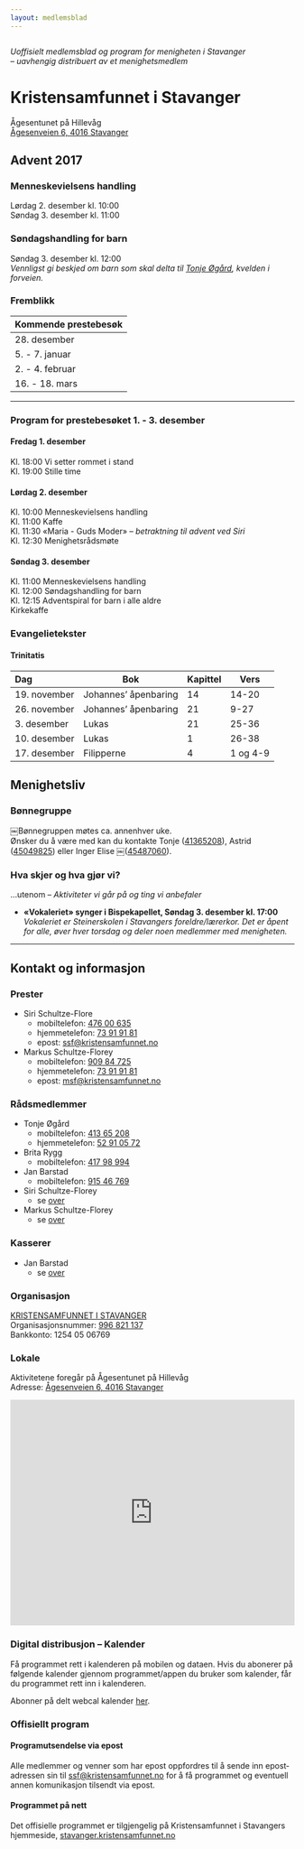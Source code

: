 ```yaml
---
layout: medlemsblad
---
```


<div id="doc" class="markdown-body container-fluid" lang="nb-no" dir="ltr" style="position: relative;"><p><img src="http://cloud.lite.as/index.php/s/V63XqsUtQMLuZnM/download?path=%2F&amp;files=K2xtrbc.png&amp;downloadStartSecret=8ishyoxy2sg" alt=""></p><p><em>Uoffisielt medlemsblad og program for menigheten i Stavanger<br>
– uavhengig distribuert av et <!--frittstående -->menighetsmedlem</em></p><h1 id="kristensamfunnet-i-stavanger"><a class="anchor hidden-xs" href="#kristensamfunnet-i-stavanger" title="kristensamfunnet-i-stavanger"><span class="octicon octicon-link"></span></a>Kristensamfunnet i Stavanger</h1><p>Ågesentunet på Hillevåg<br>
<a href="https://goo.gl/maps/RyG7rw1kysx" target="_blank">Ågesenveien 6, 4016 Stavanger</a></p><h2 id="advent-2017"><a class="anchor hidden-xs" href="#advent-2017" title="advent-2017"><span class="octicon octicon-link"></span></a>Advent 2017</h2><h3 id="menneskevielsens-handling"><a class="anchor hidden-xs" href="#menneskevielsens-handling" title="menneskevielsens-handling"><span class="octicon octicon-link"></span></a>Menneskevielsens handling</h3><p>Lørdag 2. desember kl. 10:00<br>
Søndag 3. desember kl. 11:00</p><h3 id="søndagshandling-for-barn"><a class="anchor hidden-xs" href="#søndagshandling-for-barn" title="søndagshandling-for-barn"><span class="octicon octicon-link"></span></a>Søndagshandling for barn</h3><p>Søndag 3. desember kl. 12:00<br>
<em>Vennligst gi beskjed om barn som skal delta til <a href="#ra%CC%8Adsmedlemmer">Tonje Øgård</a>, kvelden i forveien.</em></p><h3 id="fremblikk"><a class="anchor hidden-xs" href="#fremblikk" title="fremblikk"><span class="octicon octicon-link"></span></a>Fremblikk</h3><table>
<thead>
<tr>
<th style="text-align:left">Kommende prestebesøk</th>
</tr>
</thead>
<tbody>
<tr>
<td style="text-align:left">28. desember</td>
</tr>
<tr>
<td style="text-align:left">5. - 7. januar</td>
</tr>
<tr>
<td style="text-align:left">2. - 4. februar</td>
</tr>
<tr>
<td style="text-align:left">16. - 18. mars</td>
</tr>
</tbody>
</table><hr><h3 id="program-for-prestebesøket-1-3-desember"><a class="anchor hidden-xs" href="#program-for-prestebesøket-1-3-desember" title="program-for-prestebesøket-1-3-desember"><span class="octicon octicon-link"></span></a>Program for prestebesøket 1. - 3. desember</h3><h4 id="fredag-1-desember"><a class="anchor hidden-xs" href="#fredag-1-desember" title="fredag-1-desember"><span class="octicon octicon-link"></span></a>Fredag 1. desember</h4><p>Kl. 18:00 Vi setter rommet i stand<br>
Kl. 19:00 Stille time</p><h4 id="lørdag-2-desember"><a class="anchor hidden-xs" href="#lørdag-2-desember" title="lørdag-2-desember"><span class="octicon octicon-link"></span></a>Lørdag 2. desember</h4><p>Kl. 10:00 Menneskevielsens handling<br>
Kl. 11:00 Kaffe<br>
Kl. 11:30 «Maria - Guds Moder» <em>– betraktning til advent ved Siri</em><br>
Kl. 12:30 Menighetsrådsmøte</p><h4 id="søndag-3-desember"><a class="anchor hidden-xs" href="#søndag-3-desember" title="søndag-3-desember"><span class="octicon octicon-link"></span></a>Søndag 3. desember</h4><p>Kl. 11:00 Menneskevielsens handling<br>
Kl. 12:00 Søndagshandling for barn<br>
Kl. 12:15 Adventspiral for barn i alle aldre<br>
Kirkekaffe</p><h3 id="evangelietekster"><a class="anchor hidden-xs" href="#evangelietekster" title="evangelietekster"><span class="octicon octicon-link"></span></a>Evangelietekster</h3><h4 id="trinitatis"><a class="anchor hidden-xs" href="#trinitatis" title="trinitatis"><span class="octicon octicon-link"></span></a>Trinitatis</h4><table>
<thead>
<tr>
<th style="text-align:left">Dag</th>
<th>Bok</th>
<th>Kapittel</th>
<th>Vers</th>
</tr>
</thead>
<tbody>
<tr>
<td style="text-align:left">19. november</td>
<td>Johannes’ åpenbaring</td>
<td>14</td>
<td>14-20</td>
</tr>
<tr>
<td style="text-align:left">26. november</td>
<td>Johannes’ åpenbaring</td>
<td>21</td>
<td>9-27</td>
</tr>
<tr>
<td style="text-align:left">3. desember</td>
<td>Lukas</td>
<td>21</td>
<td>25-36</td>
</tr>
<tr>
<td style="text-align:left">10. desember</td>
<td>Lukas</td>
<td>1</td>
<td>26-38</td>
</tr>
<tr>
<td style="text-align:left">17. desember</td>
<td>Filipperne</td>
<td>4</td>
<td>1 og 4-9</td>
</tr>
</tbody>
</table><h2 id="menighetsliv"><a class="anchor hidden-xs" href="#menighetsliv" title="menighetsliv"><span class="octicon octicon-link"></span></a>Menighetsliv</h2><h3 id="bønnegruppe"><a class="anchor hidden-xs" href="#bønnegruppe" title="bønnegruppe"><span class="octicon octicon-link"></span></a>Bønnegruppe</h3><p>￼Bønnegruppen møtes ca. annenhver uke.<br>
Ønsker du å være med kan du kontakte Tonje (<a href="tel://+4741365208" target="_blank">41365208</a>), Astrid (<a href="tel://+4745049825" target="_blank">45049825</a>) eller Inger Elise ￼(<a href="tel://+4745487060" target="_blank">45487060</a>).</p><h3 id="hva-skjer-og-hva-gjør-vi"><a class="anchor hidden-xs" href="#hva-skjer-og-hva-gjør-vi" title="hva-skjer-og-hva-gjør-vi"><span class="octicon octicon-link"></span></a>Hva skjer og hva gjør vi?</h3><p>…utenom <em>– Aktiviteter vi går på og ting vi anbefaler</em></p><ul>
<li><strong>«Vokaleriet» synger i Bispekapellet, Søndag 3. desember kl. 17:00</strong><br>
<em>Vokaleriet er Steinerskolen i Stavangers foreldre/lærerkor. Det er åpent for alle, øver hver torsdag og deler noen medlemmer med menigheten.</em></li>
</ul><hr><h2 id="kontakt-og-informasjon"><a class="anchor hidden-xs" href="#kontakt-og-informasjon" title="kontakt-og-informasjon"><span class="octicon octicon-link"></span></a>Kontakt og informasjon</h2><h3 id="prester"><a class="anchor hidden-xs" href="#prester" title="prester"><span class="octicon octicon-link"></span></a>Prester</h3><ul>
<li>Siri Schultze-Flore
<ul>
<li>mobiltelefon: <a href="tel://+4747600635" target="_blank">476 00 635</a></li>
<li>hjemmetelefon: <a href="tel://+4773919181" target="_blank">73 91 91 81</a></li>
<li>epost: <a href="mailto:ssf@kristensamfunnet.no" target="_blank">ssf@kristensamfunnet.no</a></li>
</ul>
</li>
<li>Markus Schultze-Florey
<ul>
<li>mobiltelefon: <a href="tel://+4790984725" target="_blank">909 84 725</a></li>
<li>hjemmetelefon: <a href="tel://+4773919181" target="_blank">73 91 91 81</a></li>
<li>epost: <a href="mailto:msf@kristensamfunnet.no" target="_blank">msf@kristensamfunnet.no</a></li>
</ul>
</li>
</ul><h3 id="rådsmedlemmer"><a class="anchor hidden-xs" href="#rådsmedlemmer" title="rådsmedlemmer"><span class="octicon octicon-link"></span></a>Rådsmedlemmer</h3><ul>
<li>Tonje Øgård
<ul>
<li>mobiltelefon: <a href="tel://+4741365208" target="_blank">413 65 208</a></li>
<li>hjemmetelefon: <a href="tel://+4752910572" target="_blank">52 91 05 72</a></li>
</ul>
</li>
<li>Brita Rygg
<ul>
<li>mobiltelefon: <a href="tel://+4741798994" target="_blank">417 98 994</a></li>
</ul>
</li>
<li>Jan Barstad
<ul>
<li>mobiltelefon: <a href="tel://+4791546769" target="_blank">915 46 769</a></li>
</ul>
</li>
<li>Siri Schultze-Florey
<ul>
<li>se <a href="#prester">over</a></li>
</ul>
</li>
<li>Markus Schultze-Florey
<ul>
<li>se <a href="#prester">over</a></li>
</ul>
</li>
</ul><h3 id="kasserer"><a class="anchor hidden-xs" href="#kasserer" title="kasserer"><span class="octicon octicon-link"></span></a>Kasserer</h3><ul>
<li>Jan Barstad
<ul>
<li>se <a href="#ra%CC%8Adsmedlemmer">over</a></li>
</ul>
</li>
</ul><h3 id="organisasjon"><a class="anchor hidden-xs" href="#organisasjon" title="organisasjon"><span class="octicon octicon-link"></span></a>Organisasjon</h3><p><a href="http://stavanger.kristensamfunnet.no/program" target="_blank">KRISTENSAMFUNNET I STAVANGER</a><br>
Organisasjonsnummer: <a href="https://w2.brreg.no/enhet/sok/detalj.jsp?orgnr=996821137" target="_blank">996 821 137</a><br>
Bankkonto: 1254 05 06769</p><h3 id="lokale"><a class="anchor hidden-xs" href="#lokale" title="lokale"><span class="octicon octicon-link"></span></a>Lokale</h3><p>Aktivitetene foregår på Ågesentunet på Hillevåg<br>
Adresse: <a href="https://goo.gl/maps/RyG7rw1kysx" target="_blank">Ågesenveien 6, 4016 Stavanger</a></p><iframe src="https://www.google.com/maps/embed?pb=!1m18!1m12!1m3!1d4116.157553029029!2d5.73516233500537!3d58.946869598845424!2m3!1f0!2f0!3f0!3m2!1i1024!2i768!4f13.1!3m3!1m2!1s0x0%3A0xccf3be58ae575fe3!2sSkipper+Worse+%C3%85gesentunet!5e0!3m2!1sno!2sno!4v1510935516381" height="400" style="width:100%; border:0" allowfullscreen=""></iframe><h3 id="digital-distribusjon-–-kalender"><a class="anchor hidden-xs" href="#digital-distribusjon-–-kalender" title="digital-distribusjon-–-kalender"><span class="octicon octicon-link"></span></a>Digital distribusjon – Kalender</h3><p>Få programmet rett i kalenderen på mobilen og dataen. Hvis du abonerer på følgende kalender gjennom programmet/appen du bruker som kalender, får du programmet rett inn i kalenderen.</p><p>Abonner på delt webcal kalender <a href="webcal://p43-calendars.icloud.com/published/2/7UgXDDlGGA_RGprLOHk_ZFVZYAl1cr9Dkoq1CXV_LAWelUwtR5ZOL1pEJySoVoOR8WyNwz6DKSQ3AOYWZXmuJZ_lCOr4lwzdcUY--Zgtjjk" target="_blank">her</a>.</p><h3 id="offisiellt-program"><a class="anchor hidden-xs" href="#offisiellt-program" title="offisiellt-program"><span class="octicon octicon-link"></span></a>Offisiellt program</h3><h4 id="programutsendelse-via-epost"><a class="anchor hidden-xs" href="#programutsendelse-via-epost" title="programutsendelse-via-epost"><span class="octicon octicon-link"></span></a>Programutsendelse via epost</h4><p>Alle medlemmer og venner som har epost oppfordres til å sende inn epostadressen sin til <a href="mailto:ssf@kristensamfunnet.no" target="_blank">ssf@kristensamfunnet.no</a> for å få programmet og eventuell annen komunikasjon tilsendt via epost.</p><h4 id="programmet-på-nett"><a class="anchor hidden-xs" href="#programmet-på-nett" title="programmet-på-nett"><span class="octicon octicon-link"></span></a>Programmet på nett</h4><p>Det offisielle programmet er tilgjengelig på Kristensamfunnet i Stavangers hjemmeside, <a href="http://stavanger.kristensamfunnet.no/program" target="_blank">stavanger.kristensamfunnet.no</a></p></div>
    <div class="ui-toc dropup unselectable hidden-print" style="display:none;">
        <div class="pull-right dropdown">
            <a id="tocLabel" class="ui-toc-label btn btn-default" data-toggle="dropdown" href="#" role="button" aria-haspopup="true" aria-expanded="false" title="Table of content">
                <i class="fa fa-bars"></i>
            </a>
            <ul id="ui-toc" class="ui-toc-dropdown dropdown-menu" aria-labelledby="tocLabel">
                <div class="toc" markdown="span">
                    * this **unordered** seed list will be replaced by toc as unordered list
                    {:toc}
                </div><div class="toc-menu"><a class="expand-toggle" href="#">Expand all</a><a class="back-to-top" href="#">Back to top</a><a class="go-to-bottom" href="#">Go to bottom</a></div>
            </ul>
        </div>
    </div>
    <div id="ui-toc-affix" class="ui-affix-toc ui-toc-dropdown unselectable hidden-print" data-spy="affix" style="top:17px;display:none;" lang="nb-no" dir="ltr">
        <div class="toc" markdown="span">
            * this **unordered** seed list will be replaced by toc as unordered list
            {:toc}
        </div><div class="toc-menu"><a class="expand-toggle" href="#">Expand all</a><a class="back-to-top" href="#">Back to top</a><a class="go-to-bottom" href="#">Go to bottom</a></div>
    </div>
